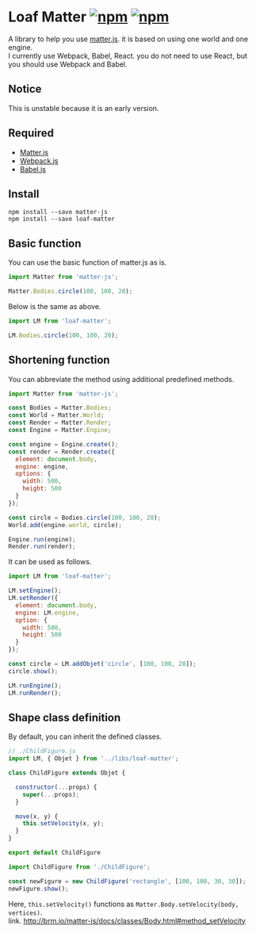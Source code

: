 # Loaf Matter [![npm](https://img.shields.io/npm/v/loaf-matter.svg)](https://www.npmjs.com/package/loaf-matter) [![npm](https://img.shields.io/npm/dm/loaf-matter.svg)](https://www.npmjs.com/package/loaf-matter)
A library to help you use [matter.js](http://brm.io/matter-js/). it is based on using one world and one engine.  
I currently use Webpack, Babel, React. you do not need to use React, but you should use Webpack and Babel.

## Notice
This is unstable because it is an early version.

## Required
* [Matter.js](http://brm.io/matter-js/)
* [Webpack.js](https://webpack.js.org/)
* [Babel.js](https://babeljs.io/)

## Install
```
npm install --save matter-js
npm install --save loaf-matter
```

## Basic function
You can use the basic function of matter.js as is.  
```js
import Matter from 'matter-js';

Matter.Bodies.circle(100, 100, 20); 
```
Below is the same as above.
```js
import LM from 'loaf-matter';

LM.Bodies.circle(100, 100, 20); 
```

## Shortening function
You can abbreviate the method using additional predefined methods.  
```js
import Matter from 'matter-js';

const Bodies = Matter.Bodies;
const World = Matter.World;
const Render = Matter.Render;
const Engine = Matter.Engine;

const engine = Engine.create();
const render = Render.create({
  element: document.body,
  engine: engine,
  options: {
    width: 500,
    height: 500
  }
});

const circle = Bodies.circle(100, 100, 20);
World.add(engine.world, circle);

Engine.run(engine);
Render.run(render);
```
It can be used as follows.
```js
import LM from 'loaf-matter';

LM.setEngine();
LM.setRender({
  element: document.body,
  engine: LM.engine,
  option: {
    width: 500,
    height: 500
  }
});

const circle = LM.addObjet('circle', [100, 100, 20]);
circle.show();

LM.runEngine();
LM.runRender();
```

## Shape class definition
By default, you can inherit the defined classes.

```js
// ./ChildFigure.js
import LM, { Objet } from '../libs/loaf-matter';

class ChildFigure extends Objet {

  constructor(...props) {
    super(...props);
  }

  move(x, y) {
    this.setVelocity(x, y);
  }
}

export default ChildFigure
```
```js
import ChildFigure from './ChildFigure';

const newFigure = new ChildFigure('rectangle', [100, 100, 30, 30]);
newFigure.show();
```
Here, `this.setVelocity()` functions as `Matter.Body.setVelocity(body, vertices)`.  
link. http://brm.io/matter-js/docs/classes/Body.html#method_setVelocity